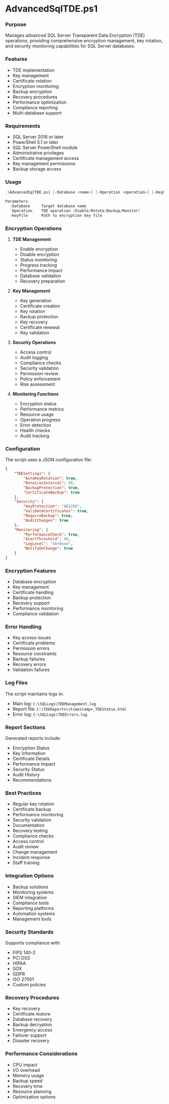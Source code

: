 # AdvancedSqlTDE.ps1

### Purpose
Manages advanced SQL Server Transparent Data Encryption (TDE) operations, providing comprehensive encryption management, key rotation, and security monitoring capabilities for SQL Server databases.

### Features
- TDE implementation
- Key management
- Certificate rotation
- Encryption monitoring
- Backup encryption
- Recovery procedures
- Performance optimization
- Compliance reporting
- Multi-database support

### Requirements
- SQL Server 2016 or later
- PowerShell 5.1 or later
- SQL Server PowerShell module
- Administrative privileges
- Certificate management access
- Key management permissions
- Backup storage access

### Usage
```powershell
.\AdvancedSqlTDE.ps1 [-Database <name>] [-Operation <operation>] [-KeyFile <path>]

Parameters:
  -Database     Target database name
  -Operation    TDE operation (Enable/Rotate/Backup/Monitor)
  -KeyFile      Path to encryption key file
```

### Encryption Operations

1. **TDE Management**
   - Enable encryption
   - Disable encryption
   - Status monitoring
   - Progress tracking
   - Performance impact
   - Database validation
   - Recovery preparation

2. **Key Management**
   - Key generation
   - Certificate creation
   - Key rotation
   - Backup protection
   - Key recovery
   - Certificate renewal
   - Key validation

3. **Security Operations**
   - Access control
   - Audit logging
   - Compliance checks
   - Security validation
   - Permission review
   - Policy enforcement
   - Risk assessment

4. **Monitoring Functions**
   - Encryption status
   - Performance metrics
   - Resource usage
   - Operation progress
   - Error detection
   - Health checks
   - Audit tracking

### Configuration
The script uses a JSON configuration file:
```json
{
    "TDESettings": {
        "AutoKeyRotation": true,
        "RotationInterval": 90,
        "BackupProtection": true,
        "CertificateBackup": true
    },
    "Security": {
        "KeyProtection": "AES256",
        "ValidateCertificates": true,
        "RequireBackup": true,
        "AuditChanges": true
    },
    "Monitoring": {
        "PerformanceCheck": true,
        "AlertThreshold": 80,
        "LogLevel": "Verbose",
        "NotifyOnChange": true
    }
}
```

### Encryption Features
- Database encryption
- Key management
- Certificate handling
- Backup protection
- Recovery support
- Performance monitoring
- Compliance validation

### Error Handling
- Key access issues
- Certificate problems
- Permission errors
- Resource constraints
- Backup failures
- Recovery errors
- Validation failures

### Log Files
The script maintains logs in:
- Main log: `C:\SQLLogs\TDEManagement.log`
- Report file: `C:\TDEReports\<timestamp>_TDEStatus.html`
- Error log: `C:\SQLLogs\TDEErrors.log`

### Report Sections
Generated reports include:
- Encryption Status
- Key Information
- Certificate Details
- Performance Impact
- Security Status
- Audit History
- Recommendations

### Best Practices
- Regular key rotation
- Certificate backup
- Performance monitoring
- Security validation
- Documentation
- Recovery testing
- Compliance checks
- Access control
- Audit review
- Change management
- Incident response
- Staff training

### Integration Options
- Backup solutions
- Monitoring systems
- SIEM integration
- Compliance tools
- Reporting platforms
- Automation systems
- Management tools

### Security Standards
Supports compliance with:
- FIPS 140-2
- PCI DSS
- HIPAA
- SOX
- GDPR
- ISO 27001
- Custom policies

### Recovery Procedures
- Key recovery
- Certificate restore
- Database recovery
- Backup decryption
- Emergency access
- Failover support
- Disaster recovery

### Performance Considerations
- CPU impact
- I/O overhead
- Memory usage
- Backup speed
- Recovery time
- Resource planning
- Optimization options
